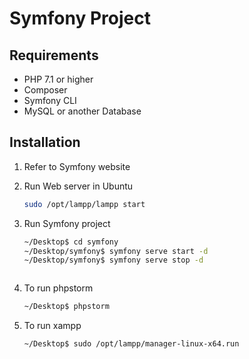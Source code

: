 # Symfony Project

## Requirements

- PHP 7.1 or higher
- Composer
- Symfony CLI
- MySQL or another Database


## Installation

1. Refer to Symfony website

2. Run Web server in Ubuntu
   ```bash
   sudo /opt/lampp/lampp start
   
3. Run Symfony project
   ```bash
   ~/Desktop$ cd symfony
   ~/Desktop/symfony$ symfony serve start -d
   ~/Desktop/symfony$ symfony serve stop -d
   


4. To run phpstorm
   ```bash
   ~/Desktop$ phpstorm
   
5. To run xampp
   ```bash
   ~/Desktop$ sudo /opt/lampp/manager-linux-x64.run
